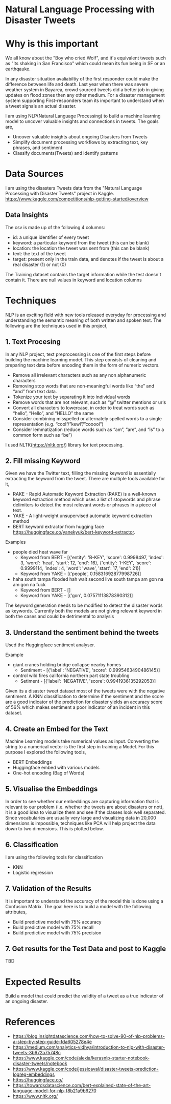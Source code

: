 # Natural Language Processing with Disaster Tweets

# Why is this important 

We all know about the "Boy who cried Wolf", and it's equivalent tweets such as "its shaking in San Francisco" which could mean its fun being in SF or an earthqauke.

In any disaster situation avaliabiltiy of the first responder could make the difference between life and death. Last year when there was severe weather system in Bayarea, crowd sourced tweets did a better job in giving updates on flood zones then any other medium. For a disaster management system supporting First-responders team its important to understand when a tweet signals an actual disaster.

I am using NLP(Natural Language Processing) to build a machine learning model to uncover valuable insights and connections in tweets. The goals are, 
- Uncover valuable insights about ongoing Disasters from Tweets 
- Simplify document processing workflows by extracting text, key phrases, and sentiment
- Classify documents(Tweets) and identify patterns

# Data Sources

I am using the disasters Tweets data from the "Natural Language Processing with Disaster Tweets" project in Kaggle. 
https://www.kaggle.com/competitions/nlp-getting-started/overview 

## Data Insights 

The csv is made up of the following 4 columns:
- id: a unique identifier of every tweet
- keyword: a particular keyword from the tweet (this can be blank)
- location: the location the tweet was sent from (this can be blank)
- text: the text of the tweet
- target: present only in the train data, and denotes if the tweet is about a real disaster (1) or not (0)

The Training dataset contains the target information while the test doesn't contain it. There are null values in keyword and location columns 

# Techniques

NLP is an exciting field with new tools released everyday for processing and understanding the semantic meaning of both written and spoken text. The following are the techniques used in this project,

## 1. Text Procesing 
In any NLP project, text preprocessing is one of the first steps before building the machine learning model. This step consists of cleaning and preparing text data before encoding them in the form of numeric vectors.

- Remove all irrelevant characters such as any non alphanumeric characters
- Removing stop words that are non-meaningful words like “the” and “and” from text data.
- Tokenize your text by separating it into individual words
- Remove words that are not relevant, such as “@” twitter mentions or urls
- Convert all characters to lowercase, in order to treat words such as “hello”, “Hello”, and “HELLO” the same
- Consider combining misspelled or alternately spelled words to a single representation (e.g. “cool”/”kewl”/”cooool”)
- Consider lemmatization (reduce words such as “am”, “are”, and “is” to a common form such as “be”)

I used NLTK(https://nltk.org/) library for text processing. 

## 2. Fill missing Keyword 

Given we have the Twitter text, filling the missing keyword is essentially extracting the keyword from the tweet. There are multiple tools available for it, 

- RAKE - Rapid Automatic Keyword Extraction (RAKE) is a well-known keyword extraction method which uses a list of stopwords and phrase delimiters to detect the most relevant words or phrases in a piece of text.
- YAKE - A light-weight unsupervised automatic keyword extraction method 
- BERT keyword extractor from hugging face https://huggingface.co/yanekyuk/bert-keyword-extractor.

Examples
- people died heat wave far
    - Keyword from BERT - [{'entity': 'B-KEY', 'score': 0.9998497, 'index': 3, 'word': 'heat', 'start': 12, 'end': 16}, {'entity': 'I-KEY', 'score': 0.9999114, 'index': 4, 'word': 'wave', 'start': 17, 'end': 21}]
    - Keyword from YAKE - [('people', 0.15831692877998726)]
- haha south tampa flooded hah wait second live south tampa am gon na am gon na fuck
    - Keyword from BERT - []
    - Keyword from YAKE - [('gon', 0.07571113878390312)]

The keyword generation needs to be modified to detect the disaster words as keywords. Currently both the models are not giving relevant keyword in both the cases and could be detrimental to analysis

## 3. Understand the sentiment behind the tweets 

Used the Huggingface sentiment analyser.

Example 
- giant cranes holding bridge collapse nearby homes
    - Sentiment - [{'label': 'NEGATIVE', 'score': 0.9995463490486145}]
- control wild fires california northern part state troubling
    - Setiment - [{'label': 'NEGATIVE', 'score': 0.9941936135292053}]

Given its a disaster tweet dataset most of the tweets were with the negative sentiment. A KNN classification to determine if the sentiment and the score are a good indicator of the prediction for disaster yields an accuracy score of 56% which makes sentiment a poor indicator of an incident in this dataset. 

## 4. Create an Embed for the Text 
Machine Learning models take numerical values as input. Converting the string to a numerical vector is the first step in training a Model. For this purpose I explored the following tools,
- BERT Embeddings 
- Huggingface embed with various models 
- One-hot encoding (Bag of Words)

## 5. Visualise the Embeddings 
In order to see whether our embeddings are capturing information that is relevant to our problem (i.e. whether the tweets are about disasters or not), it is a good idea to visualize them and see if the classes look well separated. Since vocabularies are usually very large and visualizing data in 20,000 dimensions is impossible, techniques like PCA will help project the data down to two dimensions. This is plotted below.

## 6. Classification 
I am using the following tools for classification 
- KNN 
- Logistic regression 

## 7. Validation of the Results 
It is important to understand the accuracy of the model this is done using a Confusion Matrix. The goal here is to build a model with the following attributes, 

- Build predictive model with 75% accuracy
- Build predictive model with 75% recall
- Build predictive model with 75% precision

## 7. Get results for the Test Data and post to Kaggle 
TBD

# Expected Results

Build a model that could predict the validity of a tweet as a true indicator of an ongoing disaster. 

# References 
- https://blog.insightdatascience.com/how-to-solve-90-of-nlp-problems-a-step-by-step-guide-fda605278e4e 
- https://medium.com/analytics-vidhya/introduction-to-nlp-with-disaster-tweets-3b672a75748c
- https://www.kaggle.com/code/alexia/kerasnlp-starter-notebook-disaster-tweets/notebook
- https://www.kaggle.com/code/jessicaval/disaster-tweets-prediction-logreg-embeddings
- https://huggingface.co/
- https://towardsdatascience.com/bert-explained-state-of-the-art-language-model-for-nlp-f8b21a9b6270
- https://www.nltk.org/
